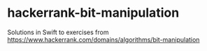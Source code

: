 # hackerrank-bit-manipulation

Solutions in Swift to exercises from https://www.hackerrank.com/domains/algorithms/bit-manipulation

